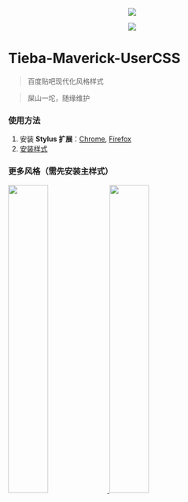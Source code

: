 <p align="center">
    <img src="https://raw.githubusercontent.com/imaverickk/Tieba-Maverick-UserCSS/master/assets/cover.webp">
</p>
<p align="center">
    <a href="https://raw.githubusercontent.com/imaverickk/Tieba-Maverick-UserCSS/master/tieba-maverick.user.css">
        <img src="https://img.shields.io/badge/Install%20directly%20with-Stylus-00adad.svg">
    </a>
</p>

# Tieba-Maverick-UserCSS
> 百度贴吧现代化风格样式

> 屎山一坨，随缘维护

### 使用方法
1. 安装 **Stylus 扩展**：[Chrome](https://chrome.google.com/webstore/detail/stylus/clngdbkpkpeebahjckkjfobafhncgmne), [Firefox](https://addons.mozilla.org/fr/firefox/addon/styl-us/)
2. [安装样式](https://raw.githubusercontent.com/imaverickk/Tieba-Maverick-UserCSS/master/tieba-maverick.user.css)

### 更多风格（需先安装主样式）
<a href="https://raw.githubusercontent.com/imaverickk/Tieba-Maverick-UserCSS/master/custom-styles/silver-night.user.css">
	<img src="https://raw.githubusercontent.com/imaverickk/Tieba-Maverick-UserCSS/master/assets/screenshot/silver-night.png" width="40%">
</a>
<a href="https://raw.githubusercontent.com/imaverickk/Tieba-Maverick-UserCSS/master/custom-styles/purple.user.css">
	<img src="https://raw.githubusercontent.com/imaverickk/Tieba-Maverick-UserCSS/master/assets/screenshot/purple.png" width="40%">
</a>